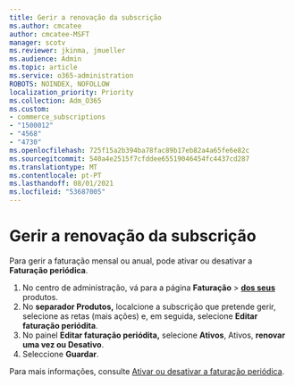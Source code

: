 ```yaml
---
title: Gerir a renovação da subscrição
ms.author: cmcatee
author: cmcatee-MSFT
manager: scotv
ms.reviewer: jkinma, jmueller
ms.audience: Admin
ms.topic: article
ms.service: o365-administration
ROBOTS: NOINDEX, NOFOLLOW
localization_priority: Priority
ms.collection: Adm_O365
ms.custom:
- commerce_subscriptions
- "1500012"
- "4568"
- "4730"
ms.openlocfilehash: 725f15a2b394ba78fac89b17eb82a4a65fe6e82c
ms.sourcegitcommit: 540a4e2515f7cfddee65519046454fc4437cd287
ms.translationtype: MT
ms.contentlocale: pt-PT
ms.lasthandoff: 08/01/2021
ms.locfileid: "53687005"
---
```

# <a name="manage-subscription-renewal"></a>Gerir a renovação da subscrição

Para gerir a faturação mensal ou anual, pode ativar ou desativar a **Faturação periódica**.

1. No centro de administração, vá para a página **Faturação**  >  **[dos seus](https://go.microsoft.com/fwlink/p/?linkid=842054)** produtos.
2. No **separador Produtos,** localcione a subscrição que pretende gerir, selecione as retas (mais ações) e, em seguida, selecione **Editar faturação periódita**.
3. No painel **Editar faturação periódita,** selecione **Ativos**, Ativos, **renovar uma vez ou Desativo**. 
4. Seleccione **Guardar**.

Para mais informações, consulte [Ativar ou desativar a faturação periódica](/microsoft-365/commerce/subscriptions/renew-your-subscription#turn-recurring-billing-off-or-on).

